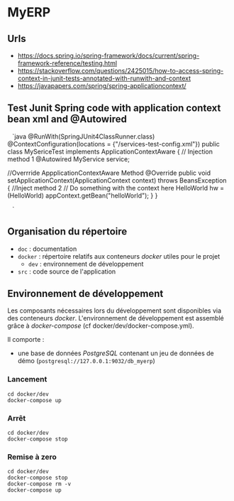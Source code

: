 # MyERP

## Urls
- https://docs.spring.io/spring-framework/docs/current/spring-framework-reference/testing.html
- https://stackoverflow.com/questions/2425015/how-to-access-spring-context-in-junit-tests-annotated-with-runwith-and-context
- https://javapapers.com/spring/spring-applicationcontext/

## Test Junit Spring code with  application context bean xml  and @Autowired

 ` ` `java
@RunWith(SpringJUnit4ClassRunner.class)
@ContextConfiguration(locations = {"/services-test-config.xml"})
public class MySericeTest implements ApplicationContextAware
{
  // Injection method 1
  @Autowired
  MyService service;

   //Overrride  AppplicationContextAware Method
    @Override
    public void setApplicationContext(ApplicationContext context)
            throws BeansException
    {
         //Inject method 2
        // Do something with the context here
        HelloWorld hw = (HelloWorld) appContext.getBean("helloWorld");
    }
}

 ` ` `

## Organisation du répertoire

*   `doc` : documentation
*   `docker` : répertoire relatifs aux conteneurs _docker_ utiles pour le projet
    *   `dev` : environnement de développement
*   `src` : code source de l'application


## Environnement de développement

Les composants nécessaires lors du développement sont disponibles via des conteneurs _docker_.
L'environnement de développement est assemblé grâce à _docker-compose_
(cf docker/dev/docker-compose.yml).

Il comporte :

*   une base de données _PostgreSQL_ contenant un jeu de données de démo (`postgresql://127.0.0.1:9032/db_myerp`)


### Lancement

    cd docker/dev
    docker-compose up


### Arrêt

    cd docker/dev
    docker-compose stop


### Remise à zero

    cd docker/dev
    docker-compose stop
    docker-compose rm -v
    docker-compose up
